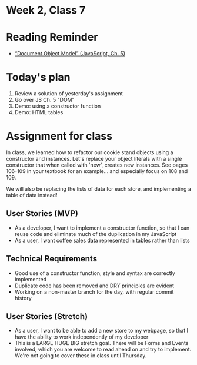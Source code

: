 # Week 2, Class 7

# Reading Reminder
* [“Document Object Model” (JavaScript, Ch. 5)]()

# Today's plan
1. Review a solution of yesterday's assignment
2. Go over JS Ch. 5 "DOM"
3. Demo: using a constructor function
4. Demo: HTML tables

# Assignment for class
In class, we learned how to refactor our cookie stand objects using a constructor and instances. Let's replace your object literals with a single constructor that when called with 'new', creates new instances. See pages 106-109 in your textbook for an example... and especially focus on 108 and 109.

We will also be replacing the lists of data for each store, and implementing a table of data instead!

## User Stories (MVP)
 - As a developer, I want to implement a constructor function, so that I can reuse code and eliminate much of the duplication in my JavaScript
- As a user, I want coffee sales data represented in tables rather than lists

## Technical Requirements
 - Good use of a constructor function; style and syntax are correctly implemented
 - Duplicate code has been removed and DRY principles are evident
 - Working on a non-master branch for the day, with regular commit history

## User Stories (Stretch)
 - As a user, I want to be able to add a new store to my webpage, so that I have the ability to work independently of my developer
  - This is a LARGE HUGE BIG stretch goal. There will be Forms and Events involved, which you are welcome to read ahead on and try to implement. We're not going to cover these in class until Thursday.
